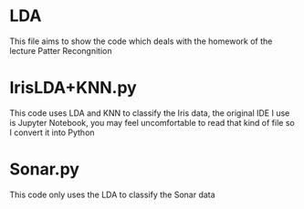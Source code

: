 # LDA
This file aims to show the code which deals with the homework of the lecture Patter Recongnition
# IrisLDA+KNN.py
This code uses LDA and KNN to classify the Iris data, the original IDE I use is Jupyter Notebook, you may feel uncomfortable to read that kind of file so I convert it into Python
# Sonar.py
This code only uses the LDA to classify the Sonar data
